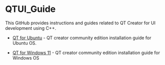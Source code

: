 # QTUI_Guide

This GitHub provides instructions and guides related to QT Creator for UI development using C++. 

* [QT for Ubuntu](https://github.com/sbcshop/QTUI_Guide/tree/main/QTLinuxGuide) - QT creator community edition installation guide for Ubuntu OS.

* [QT for Windows 11](https://github.com/sbcshop/QTUI_Guide/tree/main/QTWindowsGuide) - QT creator community edition installation guide for Windows OS
